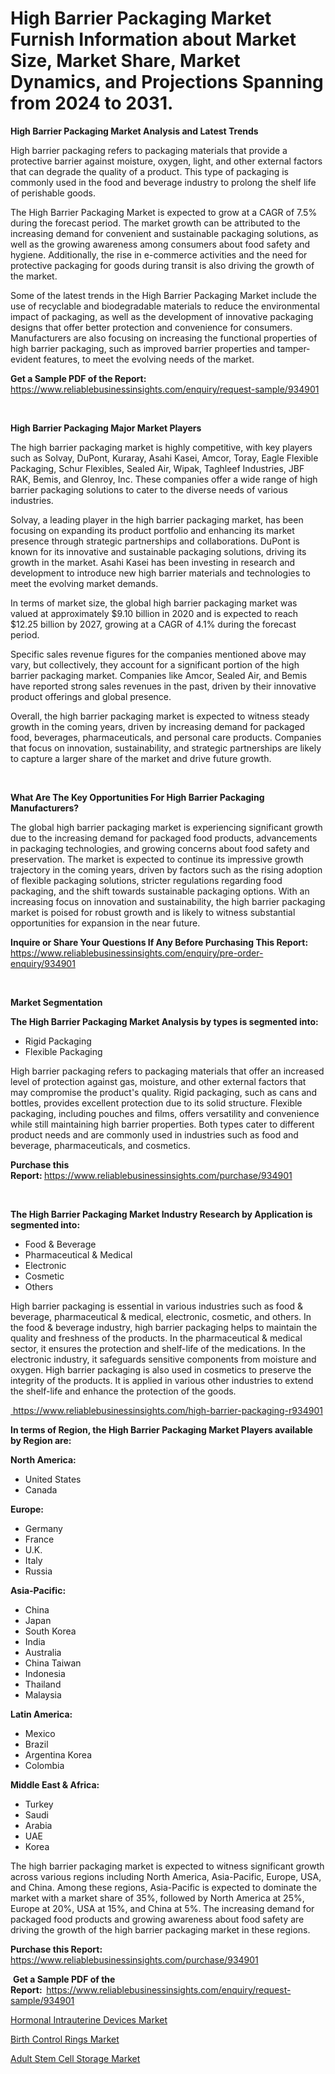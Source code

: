 <p><h1>High Barrier Packaging Market Furnish Information about Market Size, Market Share, Market Dynamics, and Projections Spanning from 2024 to 2031.</h1></p><p><strong>High Barrier Packaging Market Analysis and Latest Trends</strong></p>
<p><p>High barrier packaging refers to packaging materials that provide a protective barrier against moisture, oxygen, light, and other external factors that can degrade the quality of a product. This type of packaging is commonly used in the food and beverage industry to prolong the shelf life of perishable goods.</p><p>The High Barrier Packaging Market is expected to grow at a CAGR of 7.5% during the forecast period. The market growth can be attributed to the increasing demand for convenient and sustainable packaging solutions, as well as the growing awareness among consumers about food safety and hygiene. Additionally, the rise in e-commerce activities and the need for protective packaging for goods during transit is also driving the growth of the market.</p><p>Some of the latest trends in the High Barrier Packaging Market include the use of recyclable and biodegradable materials to reduce the environmental impact of packaging, as well as the development of innovative packaging designs that offer better protection and convenience for consumers. Manufacturers are also focusing on increasing the functional properties of high barrier packaging, such as improved barrier properties and tamper-evident features, to meet the evolving needs of the market.</p></p>
<p><strong>Get a Sample PDF of the Report:&nbsp;</strong> <a href="https://www.reliablebusinessinsights.com/enquiry/request-sample/934901">https://www.reliablebusinessinsights.com/enquiry/request-sample/934901</a></p>
<p>&nbsp;</p>
<p><strong>High Barrier Packaging Major Market Players</strong></p>
<p><p>The high barrier packaging market is highly competitive, with key players such as Solvay, DuPont, Kuraray, Asahi Kasei, Amcor, Toray, Eagle Flexible Packaging, Schur Flexibles, Sealed Air, Wipak, Taghleef Industries, JBF RAK, Bemis, and Glenroy, Inc. These companies offer a wide range of high barrier packaging solutions to cater to the diverse needs of various industries.</p><p>Solvay, a leading player in the high barrier packaging market, has been focusing on expanding its product portfolio and enhancing its market presence through strategic partnerships and collaborations. DuPont is known for its innovative and sustainable packaging solutions, driving its growth in the market. Asahi Kasei has been investing in research and development to introduce new high barrier materials and technologies to meet the evolving market demands.</p><p>In terms of market size, the global high barrier packaging market was valued at approximately $9.10 billion in 2020 and is expected to reach $12.25 billion by 2027, growing at a CAGR of 4.1% during the forecast period.</p><p>Specific sales revenue figures for the companies mentioned above may vary, but collectively, they account for a significant portion of the high barrier packaging market. Companies like Amcor, Sealed Air, and Bemis have reported strong sales revenues in the past, driven by their innovative product offerings and global presence.</p><p>Overall, the high barrier packaging market is expected to witness steady growth in the coming years, driven by increasing demand for packaged food, beverages, pharmaceuticals, and personal care products. Companies that focus on innovation, sustainability, and strategic partnerships are likely to capture a larger share of the market and drive future growth.</p></p>
<p>&nbsp;</p>
<p><strong>What Are The Key Opportunities For High Barrier Packaging Manufacturers?</strong></p>
<p><p>The global high barrier packaging market is experiencing significant growth due to the increasing demand for packaged food products, advancements in packaging technologies, and growing concerns about food safety and preservation. The market is expected to continue its impressive growth trajectory in the coming years, driven by factors such as the rising adoption of flexible packaging solutions, stricter regulations regarding food packaging, and the shift towards sustainable packaging options. With an increasing focus on innovation and sustainability, the high barrier packaging market is poised for robust growth and is likely to witness substantial opportunities for expansion in the near future.</p></p>
<p><strong>Inquire or Share Your Questions If Any Before Purchasing This Report:</strong> <a href="https://www.reliablebusinessinsights.com/enquiry/pre-order-enquiry/934901">https://www.reliablebusinessinsights.com/enquiry/pre-order-enquiry/934901</a></p>
<p>&nbsp;</p>
<p><strong>Market Segmentation</strong></p>
<p><strong>The High Barrier Packaging Market Analysis by types is segmented into:</strong></p>
<p><ul><li>Rigid Packaging</li><li>Flexible Packaging</li></ul></p>
<p><p>High barrier packaging refers to packaging materials that offer an increased level of protection against gas, moisture, and other external factors that may compromise the product's quality. Rigid packaging, such as cans and bottles, provides excellent protection due to its solid structure. Flexible packaging, including pouches and films, offers versatility and convenience while still maintaining high barrier properties. Both types cater to different product needs and are commonly used in industries such as food and beverage, pharmaceuticals, and cosmetics.</p></p>
<p><strong>Purchase this Report:&nbsp;</strong><a href="https://www.reliablebusinessinsights.com/purchase/934901">https://www.reliablebusinessinsights.com/purchase/934901</a></p>
<p>&nbsp;</p>
<p><strong>The High Barrier Packaging Market Industry Research by Application is segmented into:</strong></p>
<p><ul><li>Food & Beverage</li><li>Pharmaceutical & Medical</li><li>Electronic</li><li>Cosmetic</li><li>Others</li></ul></p>
<p><p>High barrier packaging is essential in various industries such as food & beverage, pharmaceutical & medical, electronic, cosmetic, and others. In the food & beverage industry, high barrier packaging helps to maintain the quality and freshness of the products. In the pharmaceutical & medical sector, it ensures the protection and shelf-life of the medications. In the electronic industry, it safeguards sensitive components from moisture and oxygen. High barrier packaging is also used in cosmetics to preserve the integrity of the products. It is applied in various other industries to extend the shelf-life and enhance the protection of the goods.</p></p>
<p><a href="https://www.reliablebusinessinsights.com/high-barrier-packaging-r934901">&nbsp;https://www.reliablebusinessinsights.com/high-barrier-packaging-r934901</a></p>
<p><strong>In terms of Region, the High Barrier Packaging Market Players available by Region are:</strong></p>
<p>
    <p> <strong> North America: </strong>
        <ul>
            <li>United States</li>
            <li>Canada</li>
        </ul>
        </p> 
    <p> <strong> Europe: </strong>
        <ul>
            <li>Germany</li>
            <li>France</li>
            <li>U.K.</li>
            <li>Italy</li>
            <li>Russia</li>
        </ul>
        </p> 
    <p> <strong> Asia-Pacific: </strong>
        <ul>
            <li>China</li>
            <li>Japan</li>
            <li>South Korea</li>
            <li>India</li>
            <li>Australia</li>
            <li>China Taiwan</li>
            <li>Indonesia</li>
            <li>Thailand</li>
            <li>Malaysia</li>
        </ul>
        </p> 
    <p> <strong> Latin America: </strong>
        <ul>
            <li>Mexico</li>
            <li>Brazil</li>
            <li>Argentina Korea</li>
            <li>Colombia</li>
        </ul>
        </p> 
    <p> <strong> Middle East & Africa: </strong>
        <ul>
            <li>Turkey</li>
            <li>Saudi</li>
            <li>Arabia</li>
            <li>UAE</li>
            <li>Korea</li>
        </ul>
    </p>
    </p>
<p><p>The high barrier packaging market is expected to witness significant growth across various regions including North America, Asia-Pacific, Europe, USA, and China. Among these regions, Asia-Pacific is expected to dominate the market with a market share of 35%, followed by North America at 25%, Europe at 20%, USA at 15%, and China at 5%. The increasing demand for packaged food products and growing awareness about food safety are driving the growth of the high barrier packaging market in these regions.</p></p>
<p><strong>Purchase this Report: </strong><a href="https://www.reliablebusinessinsights.com/purchase/934901">https://www.reliablebusinessinsights.com/purchase/934901</a></p>
<p>&nbsp;<strong>Get a Sample PDF of the Report:&nbsp;&nbsp;</strong><a href="https://www.reliablebusinessinsights.com/enquiry/request-sample/934901">https://www.reliablebusinessinsights.com/enquiry/request-sample/934901</a></p>
<p><strong></strong></p>
<p><p><a href="https://github.com/johnbach50/Market-Research-Report-List-4/blob/main/hormonal-intrauterine-devices-market.md">Hormonal Intrauterine Devices Market</a></p><p><a href="https://github.com/lylyparadise/Market-Research-Report-List-4/blob/main/birth-control-rings-market.md">Birth Control Rings Market</a></p><p><a href="https://github.com/GroverBarry/Market-Research-Report-List-6/blob/main/adult-stem-cell-storage-market.md">Adult Stem Cell Storage Market</a></p></p>